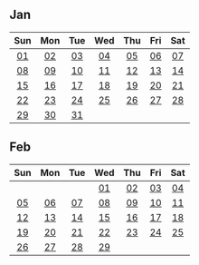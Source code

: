 

## Jan

|Sun|Mon|Tue|Wed|Thu|Fri|Sat|
|:---:|:---:|:---:|:---:|:---:|:---:|:---:|
|[01][2023/01/01]|[02][2023/01/02]|[03][2023/01/03]|[04][2023/01/04]|[05][2023/01/05]|[06][2023/01/06]|[07][2023/01/07]|
|[08][2023/01/08]|[09][2023/01/09]|[10][2023/01/10]|[11][2023/01/11]|[12][2023/01/12]|[13][2023/01/13]|[14][2023/01/14]|
|[15][2023/01/15]|[16][2023/01/16]|[17][2023/01/17]|[18][2023/01/18]|[19][2023/01/19]|[20][2023/01/20]|[21][2023/01/21]|
|[22][2023/01/22]|[23][2023/01/23]|[24][2023/01/24]|[25][2023/01/25]|[26][2023/01/26]|[27][2023/01/27]|[28][2023/01/28]|
|[29][2023/01/29]|[30][2023/01/30]|[31][2023/01/31]| | | | |



[2023/01/01]: https://draugus.github.io/diary/2023/01/01
[2023/01/02]: https://draugus.github.io/diary/2023/01/02
[2023/01/03]: https://draugus.github.io/diary/2023/01/03
[2023/01/04]: https://draugus.github.io/diary/2023/01/04
[2023/01/05]: https://draugus.github.io/diary/2023/01/05
[2023/01/06]: https://draugus.github.io/diary/2023/01/06
[2023/01/07]: https://draugus.github.io/diary/2023/01/07
[2023/01/08]: https://draugus.github.io/diary/2023/01/08
[2023/01/09]: https://draugus.github.io/diary/2023/01/09
[2023/01/10]: https://draugus.github.io/diary/2023/01/10
[2023/01/11]: https://draugus.github.io/diary/2023/01/11
[2023/01/12]: https://draugus.github.io/diary/2023/01/12
[2023/01/13]: https://draugus.github.io/diary/2023/01/13
[2023/01/14]: https://draugus.github.io/diary/2023/01/14
[2023/01/15]: https://draugus.github.io/diary/2023/01/15
[2023/01/16]: https://draugus.github.io/diary/2023/01/16
[2023/01/17]: https://draugus.github.io/diary/2023/01/17
[2023/01/18]: https://draugus.github.io/diary/2023/01/18
[2023/01/19]: https://draugus.github.io/diary/2023/01/19
[2023/01/20]: https://draugus.github.io/diary/2023/01/20
[2023/01/21]: https://draugus.github.io/diary/2023/01/21
[2023/01/22]: https://draugus.github.io/diary/2023/01/22
[2023/01/23]: https://draugus.github.io/diary/2023/01/23
[2023/01/24]: https://draugus.github.io/diary/2023/01/24
[2023/01/25]: https://draugus.github.io/diary/2023/01/25
[2023/01/26]: https://draugus.github.io/diary/2023/01/26
[2023/01/27]: https://draugus.github.io/diary/2023/01/27
[2023/01/28]: https://draugus.github.io/diary/2023/01/28
[2023/01/29]: https://draugus.github.io/diary/2023/01/29
[2023/01/30]: https://draugus.github.io/diary/2023/01/30
[2023/01/31]: https://draugus.github.io/diary/2023/01/31


## Feb

|Sun|Mon|Tue|Wed|Thu|Fri|Sat|
|:---:|:---:|:---:|:---:|:---:|:---:|:---:|
| | | |[01][2023/02/01]|[02][2023/02/02]|[03][2023/02/03]|[04][2023/02/04]|
|[05][2023/02/05]|[06][2023/02/06]|[07][2023/02/07]|[08][2023/02/08]|[09][2023/02/09]|[10][2023/02/10]|[11][2023/02/11]|
|[12][2023/02/12]|[13][2023/02/13]|[14][2023/02/14]|[15][2023/02/15]|[16][2023/02/16]|[17][2023/02/17]|[18][2023/02/18]|
|[19][2023/02/19]|[20][2023/02/20]|[21][2023/02/21]|[22][2023/02/22]|[23][2023/02/23]|[24][2023/02/24]|[25][2023/02/25]|
|[26][2023/02/26]|[27][2023/02/27]|[28][2023/02/28]|[29][2023/02/29]| | | |



[2023/02/01]: https://draugus.github.io/diary/2023/02/01
[2023/02/02]: https://draugus.github.io/diary/2023/02/02
[2023/02/03]: https://draugus.github.io/diary/2023/02/03
[2023/02/04]: https://draugus.github.io/diary/2023/02/04
[2023/02/05]: https://draugus.github.io/diary/2023/02/05
[2023/02/06]: https://draugus.github.io/diary/2023/02/06
[2023/02/07]: https://draugus.github.io/diary/2023/02/07
[2023/02/08]: https://draugus.github.io/diary/2023/02/08
[2023/02/09]: https://draugus.github.io/diary/2023/02/09
[2023/02/10]: https://draugus.github.io/diary/2023/02/10
[2023/02/11]: https://draugus.github.io/diary/2023/02/11
[2023/02/12]: https://draugus.github.io/diary/2023/02/12
[2023/02/13]: https://draugus.github.io/diary/2023/02/13
[2023/02/14]: https://draugus.github.io/diary/2023/02/14
[2023/02/15]: https://draugus.github.io/diary/2023/02/15
[2023/02/16]: https://draugus.github.io/diary/2023/02/16
[2023/02/17]: https://draugus.github.io/diary/2023/02/17
[2023/02/18]: https://draugus.github.io/diary/2023/02/18
[2023/02/19]: https://draugus.github.io/diary/2023/02/19
[2023/02/20]: https://draugus.github.io/diary/2023/02/20
[2023/02/21]: https://draugus.github.io/diary/2023/02/21
[2023/02/22]: https://draugus.github.io/diary/2023/02/22
[2023/02/23]: https://draugus.github.io/diary/2023/02/23
[2023/02/24]: https://draugus.github.io/diary/2023/02/24
[2023/02/25]: https://draugus.github.io/diary/2023/02/25
[2023/02/26]: https://draugus.github.io/diary/2023/02/26
[2023/02/27]: https://draugus.github.io/diary/2023/02/27
[2023/02/28]: https://draugus.github.io/diary/2023/02/28
[2023/02/29]: https://draugus.github.io/diary/2023/02/29
